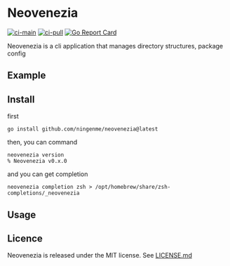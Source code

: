 # Neovenezia

[![ci-main](https://github.com/ningenMe/neovenezia/actions/workflows/ci-main.yaml/badge.svg)](https://github.com/ningenMe/neovenezia/actions/workflows/ci-main.yaml)
[![ci-pull](https://github.com/ningenMe/neovenezia/actions/workflows/ci-pull.yaml/badge.svg)](https://github.com/ningenMe/neovenezia/actions/workflows/ci-pull.yaml)
[![Go Report Card](https://goreportcard.com/badge/github.com/ningenMe/neovenezia)](https://goreportcard.com/report/github.com/ningenMe/neovenezia)

Neovenezia is a cli application that manages directory structures, package config

## Example

## Install

first

```
go install github.com/ningenme/neovenezia@latest
```

then, you can command

```shell
neovenezia version
% Neovenezia v0.x.0  
```

and you can get completion

```shell
neovenezia completion zsh > /opt/homebrew/share/zsh-completions/_neovenezia
```

## Usage

## Licence

Neovenezia is released under the MIT license. See [LICENSE.md](LICENSE.md)
